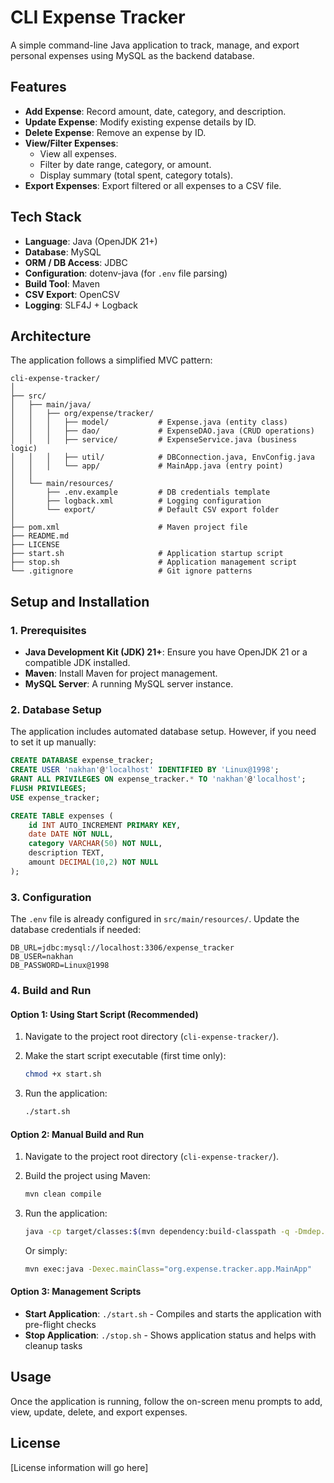 # CLI Expense Tracker

A simple command-line Java application to track, manage, and export personal expenses using MySQL as the backend database.

## Features

- **Add Expense**: Record amount, date, category, and description.
- **Update Expense**: Modify existing expense details by ID.
- **Delete Expense**: Remove an expense by ID.
- **View/Filter Expenses**:
    - View all expenses.
    - Filter by date range, category, or amount.
    - Display summary (total spent, category totals).
- **Export Expenses**: Export filtered or all expenses to a CSV file.

## Tech Stack

- **Language**: Java (OpenJDK 21+)
- **Database**: MySQL
- **ORM / DB Access**: JDBC
- **Configuration**: dotenv-java (for `.env` file parsing)
- **Build Tool**: Maven
- **CSV Export**: OpenCSV
- **Logging**: SLF4J + Logback

## Architecture

The application follows a simplified MVC pattern:

```
cli-expense-tracker/
│
├── src/
│   ├── main/java/
│   │   ├── org/expense/tracker/
│   │   │   ├── model/           # Expense.java (entity class)
│   │   │   ├── dao/             # ExpenseDAO.java (CRUD operations)
│   │   │   ├── service/         # ExpenseService.java (business logic)
│   │   │   ├── util/            # DBConnection.java, EnvConfig.java
│   │   │   └── app/             # MainApp.java (entry point)
│   │
│   └── main/resources/
│       ├── .env.example         # DB credentials template
│       ├── logback.xml          # Logging configuration
│       └── export/              # Default CSV export folder
│
├── pom.xml                      # Maven project file
├── README.md
├── LICENSE
├── start.sh                     # Application startup script
├── stop.sh                      # Application management script
└── .gitignore                   # Git ignore patterns
```

## Setup and Installation

### 1. Prerequisites

- **Java Development Kit (JDK) 21+**: Ensure you have OpenJDK 21 or a compatible JDK installed.
- **Maven**: Install Maven for project management.
- **MySQL Server**: A running MySQL server instance.

### 2. Database Setup

The application includes automated database setup. However, if you need to set it up manually:

```sql
CREATE DATABASE expense_tracker;
CREATE USER 'nakhan'@'localhost' IDENTIFIED BY 'Linux@1998';
GRANT ALL PRIVILEGES ON expense_tracker.* TO 'nakhan'@'localhost';
FLUSH PRIVILEGES;
USE expense_tracker;

CREATE TABLE expenses (
    id INT AUTO_INCREMENT PRIMARY KEY,
    date DATE NOT NULL,
    category VARCHAR(50) NOT NULL,
    description TEXT,
    amount DECIMAL(10,2) NOT NULL
);
```

### 3. Configuration

The `.env` file is already configured in `src/main/resources/`. Update the database credentials if needed:

```env
DB_URL=jdbc:mysql://localhost:3306/expense_tracker
DB_USER=nakhan
DB_PASSWORD=Linux@1998
```

### 4. Build and Run

#### Option 1: Using Start Script (Recommended)

1.  Navigate to the project root directory (`cli-expense-tracker/`).
2.  Make the start script executable (first time only):

    ```bash
    chmod +x start.sh
    ```

3.  Run the application:

    ```bash
    ./start.sh
    ```

#### Option 2: Manual Build and Run

1.  Navigate to the project root directory (`cli-expense-tracker/`).
2.  Build the project using Maven:

    ```bash
    mvn clean compile
    ```

3.  Run the application:

    ```bash
    java -cp target/classes:$(mvn dependency:build-classpath -q -Dmdep.outputFile=/dev/stdout) org.expense.tracker.app.MainApp
    ```

    Or simply:

    ```bash
    mvn exec:java -Dexec.mainClass="org.expense.tracker.app.MainApp"
    ```

#### Option 3: Management Scripts

- **Start Application**: `./start.sh` - Compiles and starts the application with pre-flight checks
- **Stop Application**: `./stop.sh` - Shows application status and helps with cleanup tasks

## Usage

Once the application is running, follow the on-screen menu prompts to add, view, update, delete, and export expenses.

## License

[License information will go here]
